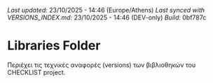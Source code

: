 *Last updated:* 23/10/2025 - 14:46 (Europe/Athens)
*Last synced with VERSIONS_INDEX.md:* 23/10/2025 - 14:46 (DEV-only)
*Build:* 0bf787c

# Libraries Folder  
Περιέχει τις τεχνικές αναφορές (versions) των βιβλιοθηκών του CHECKLIST project.
